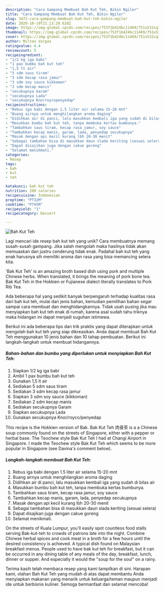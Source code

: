 ```yaml
---
description: "Cara Gampang Membuat Bah Kut Teh, Bikin Ngiler"
title: "Cara Gampang Membuat Bah Kut Teh, Bikin Ngiler"
slug: 3472-cara-gampang-membuat-bah-kut-teh-bikin-ngiler
date: 2020-10-19T21:13:29.628Z
image: https://img-global.cpcdn.com/recipes/753f1b424bc11469/751x532cq70/bah-kut-teh-foto-resep-utama.jpg
thumbnail: https://img-global.cpcdn.com/recipes/753f1b424bc11469/751x532cq70/bah-kut-teh-foto-resep-utama.jpg
cover: https://img-global.cpcdn.com/recipes/753f1b424bc11469/751x532cq70/bah-kut-teh-foto-resep-utama.jpg
author: Milton Vargas
ratingvalue: 4.4
reviewcount: 5
recipeingredient:
- "1/2 kg iga babi"
- "1 pax bumbu bah kut teh"
- "1,5 lt air"
- "5 sdm saus tiram"
- "3 sdm kecap rasa jamur"
- "3 sdm soy sauce kikkoman"
- "2 sdm kecap manis"
- "secukupnya Garam"
- "secukupnya Lada"
- "secukupnya Knorroycopenyedap"
recipeinstructions:
- "Rebus iga babi dengan 1.5 liter air selama 15-20 mnt"
- "Buang airnya untuk menghilangkan aroma daging"
- "Didihkan air di panci, lalu masukkan kembali iga yang sudah di bilas air"
- "Masukkan bumbu bah kut teh, tanpa membuka kertas bumbunya."
- "Tambahkan saus tiram, kecap rasa jamur, soy sauce"
- "Tambahkan kecap manis, garam, lada, penyedap secukupnya"
- "Masak dengan api kecil kurang lbh 20-30 menit"
- "Sebagai tambahan bisa di masukkan daun slada keriting (sesuai selera)"
- "Dapat disajikan juga dengan cakue goreng"
- "Selamat menikmati."
categories:
- Resep
tags:
- bah
- kut
- teh

katakunci: bah kut teh 
nutrition: 209 calories
recipecuisine: Indonesian
preptime: "PT32M"
cooktime: "PT45M"
recipeyield: "1"
recipecategory: Dessert

---
```



![Bah Kut Teh](https://img-global.cpcdn.com/recipes/753f1b424bc11469/751x532cq70/bah-kut-teh-foto-resep-utama.jpg)

Lagi mencari ide resep bah kut teh yang unik? Cara membuatnya memang susah-susah gampang. Jika salah mengolah maka hasilnya tidak akan memuaskan dan justru cenderung tidak enak. Padahal bah kut teh yang enak harusnya sih memiliki aroma dan rasa yang bisa memancing selera kita.

&#39;Bak Kut Teh&#39; is an amazing broth based dish using pork and multiple Chinese herbs. When translated, it brings the meaning of pork bone tea. Bak Kut Teh in the Hokkien or Fujianese dialect literally translates to Pork Rib Tea.

Ada beberapa hal yang sedikit banyak berpengaruh terhadap kualitas rasa dari bah kut teh, mulai dari jenis bahan, kemudian pemilihan bahan segar sampai cara membuat dan menghidangkannya. Tidak usah pusing jika mau menyiapkan bah kut teh enak di rumah, karena asal sudah tahu triknya maka hidangan ini dapat menjadi suguhan istimewa.


Berikut ini ada beberapa tips dan trik praktis yang dapat diterapkan untuk mengolah bah kut teh yang siap dikreasikan. Anda dapat membuat Bah Kut Teh menggunakan 10 jenis bahan dan 10 tahap pembuatan. Berikut ini langkah-langkah untuk membuat hidangannya.

<!--inarticleads1-->

##### Bahan-bahan dan bumbu yang diperlukan untuk menyiapkan Bah Kut Teh:

1. Siapkan 1/2 kg iga babi
1. Ambil 1 pax bumbu bah kut teh
1. Gunakan 1,5 lt air
1. Sediakan 5 sdm saus tiram
1. Sediakan 3 sdm kecap rasa jamur
1. Siapkan 3 sdm soy sauce (kikkoman)
1. Sediakan 2 sdm kecap manis
1. Sediakan secukupnya Garam
1. Siapkan secukupnya Lada
1. Gunakan secukupnya Knor/royco/penyedap


This recipe is the Hokkien version of Bak. Bak Kut Teh 肉骨茶 is a a Chinese soup commonly found on the streets of Singapore, either with a pepper or herbal base. The Teochew style Bak Kut Teh I had at Changi Airport in Singapore. I made the Teochew style Bak Kut Teh which seems to be more popular in Singapore (see Davina&#39;s comment below). 

<!--inarticleads2-->

##### Langkah-langkah membuat Bah Kut Teh:

1. Rebus iga babi dengan 1.5 liter air selama 15-20 mnt
1. Buang airnya untuk menghilangkan aroma daging
1. Didihkan air di panci, lalu masukkan kembali iga yang sudah di bilas air
1. Masukkan bumbu bah kut teh, tanpa membuka kertas bumbunya.
1. Tambahkan saus tiram, kecap rasa jamur, soy sauce
1. Tambahkan kecap manis, garam, lada, penyedap secukupnya
1. Masak dengan api kecil kurang lbh 20-30 menit
1. Sebagai tambahan bisa di masukkan daun slada keriting (sesuai selera)
1. Dapat disajikan juga dengan cakue goreng
1. Selamat menikmati.


On the streets of Kuala Lumpur, you&#39;ll easily spot countless food stalls serving Bak-kut-teh to crowds of patrons late into the night. Combine Chinese herbal spices and cook meat in a broth for a few hours until the desired consistency is achieved. A typical dish found on Malaysian breakfast menus. People used to have bak kut teh for breakfast, but it can be occurred in any dining table of any meals of the day, breakfast, lunch, dinner or supper. And especially it would the &#34;soup for the soul&#34; on a rainy. 

Terima kasih telah membaca resep yang kami tampilkan di sini. Harapan kami, olahan Bah Kut Teh yang mudah di atas dapat membantu Anda menyiapkan makanan yang menarik untuk keluarga/teman maupun menjadi ide untuk berbisnis kuliner. Semoga bermanfaat dan selamat mencoba!
